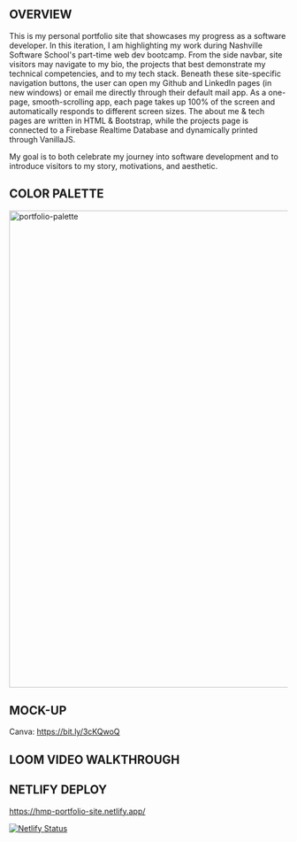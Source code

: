 ## OVERVIEW

This is my personal portfolio site that showcases my progress as a software developer. In this iteration, I am highlighting my work during Nashville Software School's part-time web dev bootcamp. From the side navbar, site visitors may navigate to my bio, the projects that best demonstrate my technical competencies, and to my tech stack. Beneath these site-specific navigation buttons, the user can open my Github and LinkedIn pages (in new windows) or email me directly through their default mail app. As a one-page, smooth-scrolling app, each page takes up 100% of the screen and automatically responds to different screen sizes. The about me & tech pages are written in HTML & Bootstrap, while the projects page is connected to a Firebase Realtime Database and dynamically printed through VanillaJS.

My goal is to both celebrate my journey into software development and to introduce visitors to my story, motivations, and aesthetic.

## COLOR PALETTE

<img width="862" alt="portfolio-palette" src="https://user-images.githubusercontent.com/67122062/113318964-99726600-92d6-11eb-944e-f41bbf7f2d2d.png">

## MOCK-UP

Canva: https://bit.ly/3cKQwoQ

## LOOM VIDEO WALKTHROUGH

## NETLIFY DEPLOY

https://hmp-portfolio-site.netlify.app/

[![Netlify Status](https://api.netlify.com/api/v1/badges/5fb2a8f2-927b-433b-a741-b7a47eeae2d2/deploy-status)](https://app.netlify.com/sites/hmp-portfolio-site/deploys)
